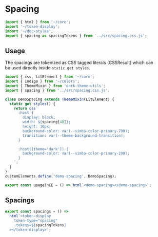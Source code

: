 # Spacing

```js script
import { html } from '~/core';
import '~/token-display';
import '~/doc-styles';
import { spacing as spacingTokens } from '../src/spacing.css.js';
```

## Usage

The spacings are tokenized as CSS tagged literals (CSSResult) which can be used directly inside `static get styles`.

```js preview-story
import { css, LitElement } from '~/core';
import { indigo } from '~/colors';
import { ThemeMixin } from 'dark-theme-utils';
import { spacing } from '../src/spacing.css.js';

class DemoSpacing extends ThemeMixin(LitElement) {
  static get styles() {
    return css`
      :host {
        display: block;
        width: ${spacing[48]};
        height: 10px;
        background-color: var(--simba-color-primary-700);
        transition: var(--theme-background-transition);
      }

      :host([theme='dark']) {
        background-color: var(--simba-color-primary-200);
      }
    `;
  }
}
customElements.define('demo-spacing', DemoSpacing);

export const usageInCE = () => html`<demo-spacing></demo-spacing>`;
```

## Spacings

```js story
export const spacings = () =>
  html`<token-display
    token-type="spacing"
    .tokens=${spacingTokens}
  ></token-display>`;
```
